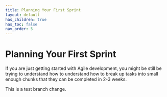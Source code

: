 ```yaml
---
title: Planning Your First Sprint
layout: default
has_children: true
has_toc: false
nav_order: 5
---
```


# Planning Your First Sprint

If you are just getting started with Agile development, you might be still be trying to understand how to understand how to break up tasks into small enough chunks that they can be completed in 2-3 weeks.

This is a test branch change.
